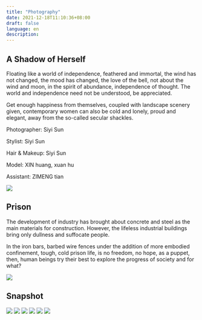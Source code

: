 ```yaml
---
title: "Photography"
date: 2021-12-18T11:10:36+08:00
draft: false
language: en
description: 
---
```




## A Shadow of Herself

Floating like a world of independence, feathered and immortal, the wind has not changed, the mood has changed, the love of the bell, not about the wind and moon, in the spirit of abundance, independence of thought. The world and independence need not be understood, be appreciated.

Get enough happiness from themselves, coupled with landscape scenery given, contemporary women can also be cold and lonely, proud and elegant, away from the so-called secular shackles.

Photographer: Siyi Sun

Stylist: Siyi Sun

Hair & Makeup: Siyi Sun

Model: XIN huang, xuan hu

Assistant: ZIMENG tian


![](/images/Photography/1.jpg)



## Prison

The development of industry has brought about concrete and steel as the main materials for construction. However, the lifeless industrial buildings bring only dullness and suffocate people.

In the iron bars, barbed wire fences under the addition of more embodied confinement, tough, cold prison life, is no freedom, no hope, as a puppet, then, human beings try their best to explore the progress of society and for what?

![](/images/Photography/2.jpg)



## Snapshot

![](/images/Photography/Snapshot/1.jpg)
![](/images/Photography/Snapshot/2.jpg)
![](/images/Photography/Snapshot/3.jpg)
![](/images/Photography/Snapshot/4.jpg)
![](/images/Photography/Snapshot/5.jpg)
![](/images/Photography/Snapshot/6.jpg)
